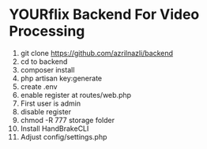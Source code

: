 
# YOURflix Backend For Video Processing

1. git clone https://github.com/azrilnazli/backend
2. cd to backend
3. composer install
4. php artisan key:generate
5. create .env
6. enable register at routes/web.php
7. First user is admin
8. disable register
9. chmod -R 777 storage folder
10. Install HandBrakeCLI 
11. Adjust config/settings.php
